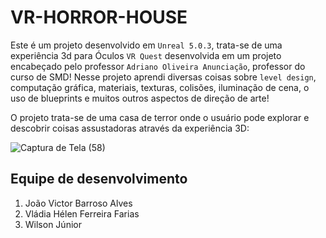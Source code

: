﻿# VR-HORROR-HOUSE
Este é um projeto desenvolvido em `Unreal 5.0.3`, trata-se de uma experiência 3d para Óculos `VR Quest` desenvolvida em um projeto encabeçado pelo professor `Adriano Oliveira Anunciação`, professor do curso de SMD! Nesse projeto aprendi diversas coisas sobre `level design`, computação gráfica, materiais, texturas, colisões, iluminação de cena, o uso de blueprints e muitos outros aspectos de direção de arte!

O projeto trata-se de uma casa de terror onde o usuário pode explorar e descobrir coisas assustadoras através da experiência 3D:

![Captura de Tela (58)](https://user-images.githubusercontent.com/86852231/205040102-18ae2898-8470-4870-b679-78568b5bc08e.png)

## Equipe de desenvolvimento
1. João Victor Barroso Alves
2. Vládia Hélen Ferreira Farias
3. Wilson Júnior
